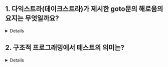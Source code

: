 ## 1. 다익스트라(데이크스트라)가 제시한 goto문의 해로움의 요지는 무엇일까요?

<details>

![img.png](img.png)

- https://zdnet.co.kr/view/?no=00000010060491

공간적으로 위치했을 때와 시간적으로 일치했을때 차이가 줄어들었으면 좋겠다. 
- 문제가 터졌을때 어디인지 알 수 있어야 한다. 

</details>


## 2. 구조적 프로그래밍에서 테스트의 의미는?

<details>

- 버그가 있음을 증명할 수 있다. 
- 항상 옳을 수 없다. 

</details>
